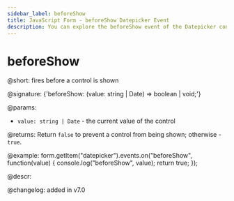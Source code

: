 ```yaml
---
sidebar_label: beforeShow
title: JavaScript Form - beforeShow Datepicker Event 
description: You can explore the beforeShow event of the Datepicker control of Form in the documentation of the DHTMLX JavaScript UI library. Browse developer guides and API reference, try out code examples and live demos, and download a free 30-day evaluation version of DHTMLX Suite.
---
```


# beforeShow

@short: fires before a control is shown

@signature: {'beforeShow: (value: string | Date) => boolean | void;'} 

@params:
- `value: string | Date` - the current value of the control

@returns:
Return `false` to prevent a control from being shown; otherwise - `true`.

@example:
form.getItem("datepicker").events.on("beforeShow", function(value) {
    console.log("beforeShow", value);
    return true;
});

@descr:

@changelog: added in v7.0
